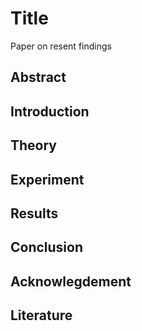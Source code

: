 # Title
Paper on resent findings
## Abstract

## Introduction

## Theory

## Experiment

## Results

## Conclusion

## Acknowlegdement

## Literature
